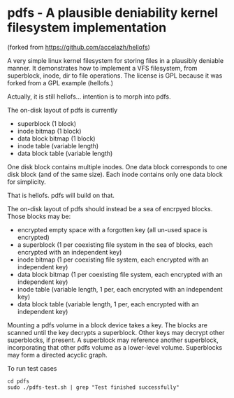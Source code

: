 
pdfs - A plausible deniability kernel filesystem implementation
===
(forked from https://github.com/accelazh/hellofs)

A very simple linux kernel filesystem for storing files in a plausibly deniable manner. It demonstrates how to implement a VFS filesystem, from superblock, inode, dir to file operations. The license is GPL because it was forked from a GPL example (hellofs.)

Actually, it is still hellofs... intention is to morph into pdfs.

The on-disk layout of pdfs is currently

  * superblock (1 block)
  * inode bitmap (1 block)
  * data block bitmap (1 block)
  * inode table (variable length)
  * data block table (variable length)

One disk block contains multiple inodes. One data block corresponds to one disk block (and of the same size). Each inode contains only one data block for simplicity.

That is hellofs. pdfs will build on that.

The on-disk layout of pdfs should instead be a sea of encrpyed blocks. Those blocks may be:
 
  * encrypted empty space with a forgotten key (all un-used space is encrypted)
  * a superblock (1 per coexisting file system in the sea of blocks, each encrypted with an independent key)
  * inode bitmap (1 per coexisting file system, each encrypted with an independent key)
  * data block bitmap (1 per coexisting file system, each encrypted with an independent key)
  * inode table (variable length, 1 per, each encrypted with an independent key)
  * data block table (variable length, 1 per, each encrypted with an independent key)
  
Mounting a pdfs volume in a block device takes a key. The blocks are scanned until the key decrypts a superblock. Other keys may decrypt other superblocks, if present. A superblock may reference another superblock, incorporating that other pdfs volume as a lower-level volume. Superblocks may form a directed acyclic graph.


To run test cases

```
cd pdfs
sudo ./pdfs-test.sh | grep "Test finished successfully"
```

